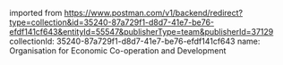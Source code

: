 imported from https://www.postman.com/v1/backend/redirect?type=collection&id=35240-87a729f1-d8d7-41e7-be76-efdf141cf643&entityId=55547&publisherType=team&publisherId=37129
collectionId: 35240-87a729f1-d8d7-41e7-be76-efdf141cf643
name: Organisation for Economic Co-operation and
                                    Development